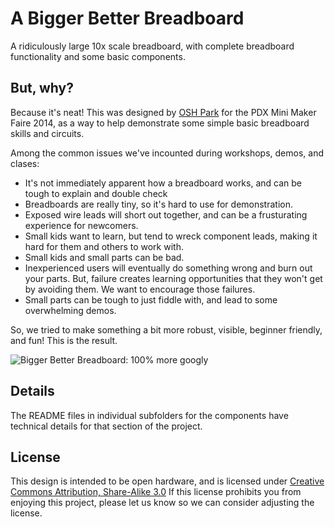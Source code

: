 A Bigger Better Breadboard
===========================
A ridiculously large 10x scale breadboard, with complete breadboard functionality and some basic components.

But, why?
---------
Because it's neat! This was designed by [OSH Park](https://oshpark.com) for the PDX Mini Maker Faire 2014, as a way to help demonstrate
some simple basic breadboard skills and circuits. 

Among the common issues we've incounted during workshops, demos, and clases:
- It's not immediately apparent how a breadboard works, and can be tough to explain and double check
- Breadboards are really tiny, so it's hard to use for demonstration.
- Exposed wire leads will short out together, and can be a frusturating experience for newcomers.
- Small kids want to learn, but tend to wreck component leads, making it hard for them and others to work with. 
- Small kids and small parts can be bad. 
- Inexperienced users will eventually do something wrong and burn out your parts. But, failure creates learning opportunities that they won't get by avoiding them. We want to encourage those failures. 
- Small parts can be tough to just fiddle with, and lead to some overwhelming demos.

So, we tried to make something a bit more robust, visible, beginner friendly, and fun! This is the result.

![Bigger Better Breadboard: 100% more googly](./breadboard.jpg)


Details
-------
The README files in individual subfolders for the components have technical details for that section of the project. 


License
--------
This design is intended to be open hardware, and is licensed under [Creative Commons Attribution, Share-Alike 3.0](http://creativecommons.org/licenses/by-sa/3.0/)
If this license prohibits you from enjoying this project, please let us know so we can consider adjusting the license. 

